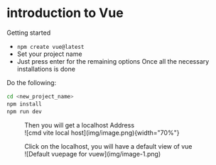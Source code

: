 
# introduction to Vue

Getting started

- `npm create vue@latest`
- Set your project name
- Just press enter for the remaining options
Once all the necessary installations is done

Do the following:

```bash
cd <new_project_name>
npm install
npm run dev
```



<figure markdown='span'>
<figcaption> Then you will get a localhost Address </figcaption>
  ![cmd vite local host](img/image.png){width="70%"}
</figure>


<figure markdown='span'>
    <figcaption> Click on the localhost, you will have a default view of vue </figcaption>
    ![Default vuepage for vuew](img/image-1.png)
</figure>